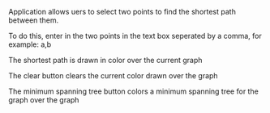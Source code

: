Application allows uers to select two points to find the shortest path between them.

To do this, enter in the two points in the text box seperated by a comma, for example: a,b

The shortest path is drawn in color over the current graph

The clear button clears the current color drawn over the graph

The minimum spanning tree button colors a minimum spanning tree for the graph over the graph

